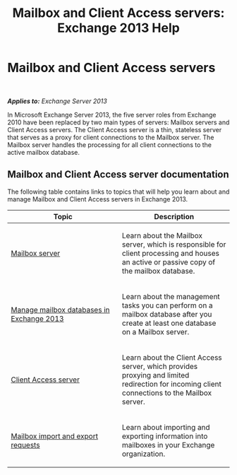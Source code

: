﻿---
title: 'Mailbox and Client Access servers: Exchange 2013 Help'
TOCTitle: Mailbox and Client Access servers
ms:assetid: 5bc54c8c-e445-494e-9047-9a1a5af7b7fa
ms:mtpsurl: https://technet.microsoft.com/en-us/library/JJ150519(v=EXCHG.150)
ms:contentKeyID: 47560017
ms.date: 06/02/2016
mtps_version: v=EXCHG.150
---

# Mailbox and Client Access servers

 

_**Applies to:** Exchange Server 2013_


In Microsoft Exchange Server 2013, the five server roles from Exchange 2010 have been replaced by two main types of servers: Mailbox servers and Client Access servers. The Client Access server is a thin, stateless server that serves as a proxy for client connections to the Mailbox server. The Mailbox server handles the processing for all client connections to the active mailbox database.

## Mailbox and Client Access server documentation

The following table contains links to topics that will help you learn about and manage Mailbox and Client Access servers in Exchange 2013.


<table>
<colgroup>
<col style="width: 50%" />
<col style="width: 50%" />
</colgroup>
<thead>
<tr class="header">
<th>Topic</th>
<th>Description</th>
</tr>
</thead>
<tbody>
<tr class="odd">
<td><p><a href="mailbox-server-exchange-2013-help.md">Mailbox server</a></p></td>
<td><p>Learn about the Mailbox server, which is responsible for client processing and houses an active or passive copy of the mailbox database.</p></td>
</tr>
<tr class="even">
<td><p><a href="manage-mailbox-databases-in-exchange-2013-exchange-2013-help.md">Manage mailbox databases in Exchange 2013</a></p></td>
<td><p>Learn about the management tasks you can perform on a mailbox database after you create at least one database on a Mailbox server.</p></td>
</tr>
<tr class="odd">
<td><p><a href="client-access-server-exchange-2013-help.md">Client Access server</a></p></td>
<td><p>Learn about the Client Access server, which provides proxying and limited redirection for incoming client connections to the Mailbox server.</p></td>
</tr>
<tr class="even">
<td><p><a href="mailbox-import-and-export-requests-exchange-2013-help.md">Mailbox import and export requests</a></p></td>
<td><p>Learn about importing and exporting information into mailboxes in your Exchange organization.</p></td>
</tr>
</tbody>
</table>

